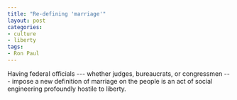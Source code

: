 ```yaml
---
title: "Re-defining 'marriage'"
layout: post
categories:
- culture
- liberty
tags:
- Ron Paul
---
```


Having federal officials --- whether judges, bureaucrats, or congressmen --- impose a new definition of marriage on the people is an act of social engineering profoundly hostile to liberty.